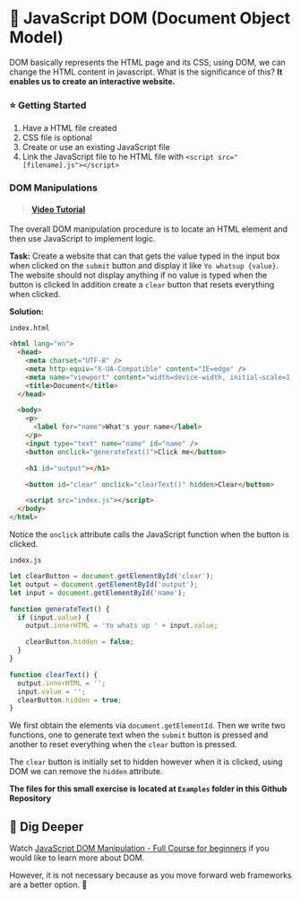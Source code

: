# 📜 JavaScript DOM (Document Object Model)

DOM basically represents the HTML page and its CSS; using DOM, we can change the HTML content in javascript. What is the significance of this? **It enables us to create an interactive website.**

### ⭐ Getting Started

1.  Have a HTML file created
2.  CSS file is optional
3.  Create or use an existing JavaScript file
4.  Link the JavaScript file to he HTML file with `<script src="[filename].js"></script>
`

### DOM Manipulations

> #### [Video Tutorial](https://www.youtube.com/watch?v=jmPgo2lyoLY)

The overall DOM manipulation procedure is to locate an HTML element and then use JavaScript to implement logic.

**Task:** Create a website that can that gets the value typed in the input box when clicked on the `submit` button and display it like `Yo whatsup {value}`. The website should not display anything if no value is typed when the button is clicked In addition create a `clear` button that resets everything when clicked.

**Solution:**

`index.html`

```html
<html lang="en">
  <head>
    <meta charset="UTF-8" />
    <meta http-equiv="X-UA-Compatible" content="IE=edge" />
    <meta name="viewport" content="width=device-width, initial-scale=1.0" />
    <title>Document</title>
  </head>

  <body>
    <p>
      <label for="name">What's your name</label>
    </p>
    <input type="text" name="name" id="name" />
    <button onclick="generateText()">Click me</button>

    <h1 id="output"></h1>

    <button id="clear" onclick="clearText()" hidden>Clear</button>

    <script src="index.js"></script>
  </body>
</html>
```

Notice the `onclick` attribute calls the JavaScript function when the button is clicked.

`index.js`

```javascript
let clearButton = document.getElementById('clear');
let output = document.getElementById('output');
let input = document.getElementById('name');

function generateText() {
  if (input.value) {
    output.innerHTML = 'Yo whats up ' + input.value;

    clearButton.hidden = false;
  }
}

function clearText() {
  output.innerHTML = '';
  input.value = '';
  clearButton.hidden = true;
}
```

We first obtain the elements via `document.getElementId`. Then we write two functions, one to generate text when the `submit` button is pressed and another to reset everything when the `clear` button is pressed.

The `clear` button is initially set to hidden however when it is clicked, using DOM we can remove the `hidden` attribute.

**The files for this small exercise is located at `Examples` folder in this Github Repository**

## 🤿 Dig Deeper

Watch [JavaScript DOM Manipulation - Full Course for beginners](https://www.youtube.com/watch?v=5fb2aPlgoys) if you would like to learn more about DOM.

However, it is not necessary because as you move forward web frameworks are a better option. 🫡
